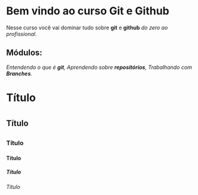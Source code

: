 # Bem vindo ao curso Git e Github
Nesse curso você vai dominar tudo sobre **git** e **github** _do zero ao profissional._ 

## Módulos:
_Entendendo o que é **git**, Aprendendo sobre **repositórios**, Trabalhando com **Branches**._

# Título <h1>

## Título <h2>

### Título <h3>

#### Título <h4>

##### Título <h5>

###### Título <h6>
